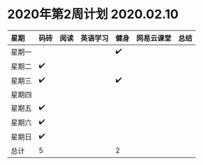 # 2020年第2周计划 2020.02.10

 星期|码砖|阅读|英语学习|健身|网易云课堂|总结
:-----------|:------------|:--------|:---------|:---------|:---------|:---------
星期一| | | |✔️| | |
星期二|✔️| | | | | |
星期三|✔️| | |✔️| | |
星期四| | | |  | | |
星期五|✔️| | | | | |
星期六|✔️| | |  | | |
星期日|✔️| | | | | |
总计|5| | |2| | |
